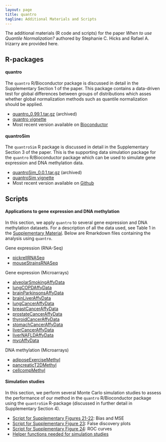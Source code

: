 ```yaml
---
layout: page
title: quantro
tagline: Additional Materials and Scripts
---
```


The additional materials (R code and scripts) for the paper *When to use Quantile Normalization?* authored by Stephanie C. Hicks and Rafael A. Irizarry are provided here. 

## R-packages

#### quantro

The `quantro` R/Bioconductor package is discussed in detail in the Supplementary Section 1 of the paper.   This package contains a data-driven test for global differences between groups of distributions which asses whether global normalization methods such as quantile normalization should be applied. 

* [quantro_0.99.1.tar.gz](https://github.com/stephaniehicks/quantroPaper/raw/master/Rpkgs/quantro_0.99.1.tar.gz) (archived)
* [quantro vignette](http://www.bioconductor.org/packages/release/bioc/vignettes/quantro/inst/doc/quantro-vignette.pdf)
* Most recent version available on [Bioconductor](http://www.bioconductor.org/packages/release/bioc/html/quantro.html)


#### quantroSim 

The `quantroSim` R package is discussed in detail in the Supplementary Section 3 of the paper.  This is the supporting data simulation package for the `quantro` R/Bioconductor package which can be used to simulate gene expression and DNA methylation data. 

* [quantroSim_0.0.1.tar.gz](https://github.com/stephaniehicks/quantroPaper/raw/master/Rpkgs/quantroSim_0.0.1.tar.gz) (archived)
* [quantroSim vignette](https://github.com/stephaniehicks/quantroSim/raw/master/vignettes/quantroSim-vignette.pdf)
* Most recent version available on [Github](https://github.com/stephaniehicks/quantroSim)



## Scripts

#### Applications to gene expression and DNA methylation

In this section, we apply `quantro` to several gene expression and DNA methylation datasets. For a description of all the data used, see Table 1 in the [Supplementary Material]().  Below are Rmarkdown files containing the analysis using `quantro`. 

Gene expression (RNA-Seq)

* [pickrellRNASeq](https://github.com/stephaniehicks/quantroPaper/blob/master/scripts/geneExpression/pickrellRNASeq.Rmd)
* [mouseStrainsRNASeq](https://github.com/stephaniehicks/quantroPaper/blob/master/scripts/geneExpression/mouseStrainsRNASeq.Rmd)

Gene expression (Microarrays)

* [alveolarSmokingAffyData](https://github.com/stephaniehicks/quantroPaper/blob/master/scripts/geneExpression/alveolarSmokingAffyData.Rmd)
* [lungCOPDAffyData](https://github.com/stephaniehicks/quantroPaper/blob/master/scripts/geneExpression/lungCOPDAffyData.Rmd)
* [brainParkinsonsAffyData](https://github.com/stephaniehicks/quantroPaper/blob/master/scripts/geneExpression/brainParkinsonsAffyData.Rmd)
* [brainLiverAffyData]()
* [lungCancerAffyData]()
* [breastCancerAffyData]()
* [prostateCancerAffyData]()
* [thyroidCancerAffyData]()
* [stomachCancerAffyData]()
* [liverCancerAffyData]()
* [liverNAFLDAffyData](https://github.com/stephaniehicks/quantroPaper/blob/master/scripts/geneExpression/liverNAFLDAffyData.Rmd)
* [mycAffyData](https://github.com/stephaniehicks/quantroPaper/blob/master/scripts/geneExpression/mycAffyData.Rmd)

DNA methylation (Microarrays)

* [adiposeExerciseMethyl](https://github.com/stephaniehicks/quantroPaper/blob/master/scripts/dnaMethylation/adiposeExerciseMethyl.Rmd)
* [pancreaticT2DMethyl](https://github.com/stephaniehicks/quantroPaper/blob/master/scripts/dnaMethylation/pancreaticT2DMethyl.Rmd)
* [cellcompMethyl](https://github.com/stephaniehicks/quantroPaper/blob/master/scripts/dnaMethylation/cellcompMethyl.Rmd)



#### Simulation studies

In this section, we perform several Monte Carlo simulation studies to assess the performance of our method in the `quantro` R/Bioconductor package using the `quantroSim` R-package (discussed in further detail in Supplementary Section 4). 

* [Script for Supplementary Figures 21-22](https://github.com/stephaniehicks/quantroPaper/blob/master/scripts/quantroSimStudy/pDiffRandom.R): Bias and MSE
* [Script for Supplementary Figure 23](https://github.com/stephaniehicks/quantroPaper/blob/master/scripts/quantroSimStudy/FDR.R): False discovery plots
* [Script for Supplementary Figure 24](https://github.com/stephaniehicks/quantroPaper/blob/master/scripts/quantroSimStudy/ROC.R): ROC curves
* [Helper functions needed for simulation studies](https://github.com/stephaniehicks/quantroPaper/blob/master/scripts/quantroSimStudy/quantro-functions.R)